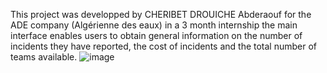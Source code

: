 This project was developped by CHERIBET DROUICHE Abderaouf for the ADE company (Algérienne des eaux) in a 3 month internship
the main interface enables users to obtain general information on the number of incidents they have reported, the cost of incidents and the total number of teams available.
![image](https://github.com/Raouf878/projetade/assets/110544598/4233dcee-c3ff-4af0-aac5-1fed3264b207)
